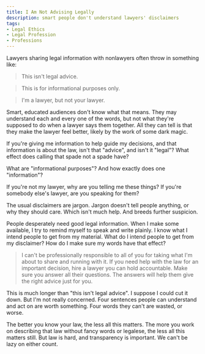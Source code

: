 ```yaml
---
title: I Am Not Advising Legally
description: smart people don't understand lawyers' disclaimers
tags:
- Legal Ethics
- Legal Profession
- Professions
---
```


Lawyers sharing legal information with nonlawyers often throw in something like:

> This isn't legal advice.

> This is for informational purposes only.

> I'm a lawyer, but not your lawyer.

Smart, educated audiences don't know what that means.  They may understand each and every one of the words, but not what they're supposed to do when a lawyer says them together.  All they can tell is that they make the lawyer feel better, likely by the work of some dark magic.

If you're giving me information to help guide my decisions, and that information is about the law, isn't that "advice", and isn't it "legal"?  What effect does calling that spade not a spade have?

What are "informational purposes"?  And how exactly does one "information"?

If you're not my lawyer, why are you telling me these things?  If you're somebody else's lawyer, are you speaking for them?

The usual disclaimers are jargon.  Jargon doesn't tell people anything, or why they should care.  Which isn't much help.  And breeds further suspicion.

People desperately need good legal information.  When I make some available, I try to remind myself to speak and write plainly.  I know what I intend people to get from my material.  What do I intend people to get from my disclaimer?  How do I make sure my words have that effect?

> I can't be professionally responsible to all of you for taking what I'm about to share and running with it.  If you need help with the law for an important decision, hire a lawyer you can hold accountable.  Make sure you answer all their questions.  The answers will help them give the right advice just for you.

This is much longer than "this isn't legal advice".  I suppose I could cut it down.  But I'm not really concerned.  Four sentences people can understand and act on are worth something.  Four words they can't are wasted, or worse.

The better you know your law, the less all this matters.  The more you work on describing that law without fancy words or legalese, the less all this matters still.  But law is hard, and transparency is important.  We can't be lazy on either count.
